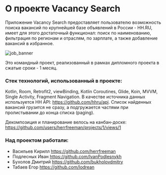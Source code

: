 # О проекте Vaсancy Search

Приложение Vaсancy Search предоставляет пользователю возможность поиска вакансий по крупнейшей базе объявлений в России - HH.RU, имеет для этого достаточный функционал: поиск по наименованию, фильтрация по регионам и отраслям, по зарплате, а также добавление вакансий в избранное.

![job_banner](https://github.com/user-attachments/assets/1ad0e071-22fd-48da-813d-7834819b701c)

Это командный проект, реализованный в рамках дипломного проекта в сжатые сроки - 1 месяц. 

### Стек технологий, использованный в проекте: 

Kotlin, Room, Retrofit2, viewBinding, Kotlin Coroutines, Glide, Koin, MVVM, Single Activity, Fragment Navigation. В качестве источника данных используется HH API: https://github.com/hhru/api. Список найденных вакансий грузится не сразу, а подгружается частями при пролистывании до конца списка (paging).

Декомпозиция и планирование велось на канбан-доске: https://github.com/users/herrfreeman/projects/1/views/1

### Над проектом работали:
- Васильев Кирилл https://github.com/herrfreeman
- Подлесных Иван https://github.com/IvanPodlesnykh
- Бухолов Дмитрий https://github.com/bukholovdmitry
- Табаев Егор https://github.com/lodrean
